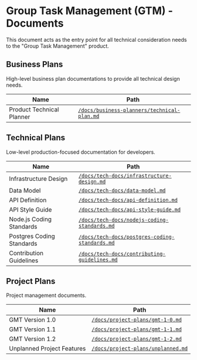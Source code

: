 # Group Task Management (GTM) - Documents

This document acts as the entry point for all technical consideration needs to the "Group Task Management" product.

## Business Plans

High-level business plan documentations to provide all technical design needs.

| Name                      | Path                                                                                     |
| ------------------------- | ---------------------------------------------------------------------------------------- |
| Product Technical Planner | [`/docs/business-planners/technical-plan.md`](/docs/business-planners/technical-plan.md) |

## Technical Plans

Low-level production-focused documentation for developers.

| Name                      | Path                                                                                           |
| ------------------------- | ---------------------------------------------------------------------------------------------- |
| Infrastructure Design     | [`/docs/tech-docs/infrastructure-design.md`](/docs/tech-docs/infrastructure-design.md)         |
| Data Model                | [`/docs/tech-docs/data-model.md`](/docs/tech-docs/data-model.md)                               |
| API Definition            | [`/docs/tech-docs/api-definition.md`](/docs/tech-docs/api-definition.md)                       |
| API Style Guide           | [`/docs/tech-docs/api-style-guide.md`](/docs/tech-docs/api-style-guide.md)                     |
| Node.js Coding Standards  | [`/docs/tech-docs/nodejs-coding-standards.md`](/docs/tech-docs/nodejs-coding-standards.md)     |
| Postgres Coding Standards | [`/docs/tech-docs/postgres-coding-standards.md`](/docs/tech-docs/postgres-coding-standards.md) |
| Contribution Guidelines   | [`/docs/tech-docs/contributing-guidelines.md`](/docs/tech-docs/contributing-guidelines.md)     |

## Project Plans

Project management documents.

| Name                       | Path                                                                   |
| -------------------------- | ---------------------------------------------------------------------- |
| GMT Version 1.0            | [`/docs/project-plans/gmt-1-0.md`](/docs/project-plans/gmt-1-0.md)     |
| GMT Version 1.1            | [`/docs/project-plans/gmt-1-1.md`](/docs/project-plans/gmt-1-1.md)     |
| GMT Version 1.2            | [`/docs/project-plans/gmt-1-2.md`](/docs/project-plans/gmt-1-2.md)     |
| Unplanned Project Features | [`/docs/project-plans/unplanned.md`](/docs/project-plans/unplanned.md) |
